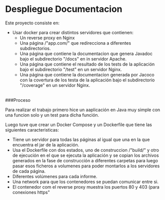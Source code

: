 # Despliegue Documentacion

Este proyecto consiste en:
- Usar docker para crear distintos servidores que contienen:
    - Un reverse proxy en Nginx
    - Una página /"app.com/" que redirecciona a diferentes subdirectorios.
    - Una página que contiene la documentacion que genera Javadoc bajo el subdirectorio "/docs" en in servidor Apache.
    - Una página que contiene el resultado de los tests de la aplicación bajo el subdirectorio "/test" en un servidor Nginx.
    - Una página que contiene la documentacion generada por Jacoco con la covertura de los testa de la aplicación bajo el subdirectorio "/coverage" en un servidor Nginx.
<br/>
###Proceso

Para realizar el trabajo primero hice un aaplicación en Java muy simple con una funcion solo y un test para dicha función. 

Luego tuve que crear un Docker Compose y un Dockerfile que tiene las siguientes caracteristicas:
- Tiene un servidor para todas las páginas al igual que una en la que encuentra el jar de la aplicación.
- Usa el Dockerfile con dos estados, uno de construccion /"build/" y otro de ejecución en el que se ejecuta la aplicación y se copian los archivos generados en la fase de construcción a diferentes carpetas para luego pasar esos ficheros a volumenes para poder montarlos a los servidores de cada página.
- Diferentes volúmenes para cada informe.
- Una network para que los contenedores se puedan comunicar entre si.
- El contenedor com el reverse proxy muestra los puertos 80 y 403 (para conexiones https"
